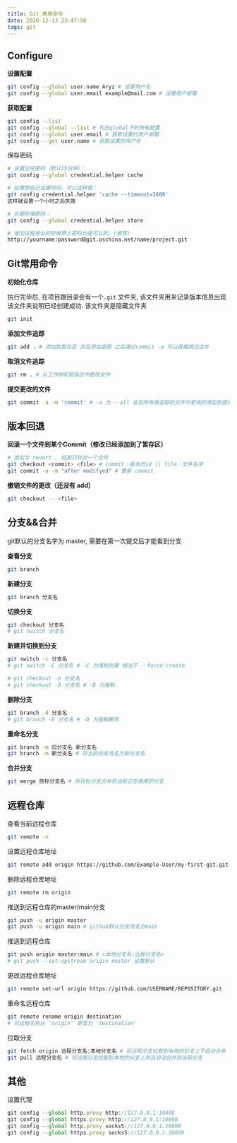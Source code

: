 ```yaml
---
title: Git 常用命令
date: 2020-12-13 23:47:50
tags: git
---
```


## Configure

**设置配置**

```bash
git config --global user.name Aryz # 设置用户名
git config --global user.email example@mail.com # 设置用户邮箱
```

**获取配置**

```bash
git config --list
git config --global --list # 列出global下的所有配置
git config --global user.email # 获取设置的用户邮箱
git config --get user.name # 获取设置的用户名
```

保存密码

```bash
# 设置记住密码（默认15分钟）：
git config --global credential.helper cache

# 如果想自己设置时间，可以这样做：
git config credential.helper 'cache --timeout=3600'
这样就设置一个小时之后失效

# 长期存储密码：
git config --global credential.helper store

# 增加远程地址的时候带上密码也是可以的。(推荐)
http://yourname:password@git.oschina.net/name/project.git
```

## Git常用命令

**初始化仓库**

执行完毕后, 在项目跟目录会有一个`.git` 文件夹, 该文件夹用来记录版本信息出现该文件夹说明已经创建成功. 该文件夹是隐藏文件夹

```bash
git init
```

**添加文件追踪**

```bash
git add . # 添加到暂存区 并且添加追踪 之后通过commit -a 可以直接跳过这步
```

**取消文件追踪**

```bash
git rm . # 从工作树和暂存区中删除文件
```

**提交更改的文件**

```bash
git commit -a -m 'commit' # -a 为 --all 会将所有被追踪的文件中更改的添加到提交中
```

## 版本回退

**回滚一个文件到某个Commit（修改已经添加到了暂存区）**

```bash
# 类似与 revert , 但是只针对一个文件
git checkout <commit> <file> # commit：版本的id || file：文件名字
git commit -a -m "after modifyed" # 重新 commit
```

**撤销文件的更改（还没有 add）**

```bash
git checkout -- <file>
```

## 分支&&合并

git默认的分支名字为 master, 需要在第一次提交后才能看到分支

**查看分支**

```bash
git branch
```

**新建分支**

```bash
git branch 分支名
```

**切换分支**

```bash
git checkout 分支名
# git switch 分支名
```

**新建并切换到分支**

```bash
git switch -c 分支名
# git switch -C 分支名 # -C 为强制创建 相当于 --force-create

# git checkout -b 分支名
# git checkout -B 分支名 # -B 为强制
```

**删除分支**

```bash
git branch -d 分支名
# git branch -D 分支名 # -D 为强制删除
```

**重命名分支**

```bash
git branch -m 旧分支名 新分支名
git branch -m 新分支名 # 将当前分支改名为新分支名
```

**合并分支**

```bash
git merge 目标分支名 # 将目标分支合并到当前正在使用的分支
```

## 远程仓库

查看当前远程仓库

```bash
git remote -v
```

设置远程仓库地址

```bash
git remote add origin https://github.com/Example-User/my-first-git.git
```

删除远程仓库地址

```bash
git remote rm origin
```

推送到远程仓库的master/main分支

```bash
git push -u origin master
git push -u origin main # github默认分支改名为main
```

推送到远程仓库

```bash
git push origin master:main # <本地分支名:远程分支名>
# git push --set-upstream origin master 设置默认
```

更改远程仓库地址

```bash
git remote set-url origin https://github.com/USERNAME/REPOSITORY.git
```

重命名远程仓库

```bash
git remote rename origin destination
# 将远程名称从 'origin' 更改为 'destination'
```

拉取分支

```bash
git fetch origin 远程分支名:本地分支名 # 将远程分支拉取到本地的分支上不自动合并
git pull 远程分支名 # 将远程分支拉取到本地的分支上并且自动合并到当前分支
```

## 其他

设置代理

```jsx
git config --global http.proxy http://127.0.0.1:10808
git config --global https.proxy http://127.0.0.1:10808
git config --global http.proxy socks5://127.0.0.1:10809
git config --global https.proxy socks5://127.0.0.1:10809
```